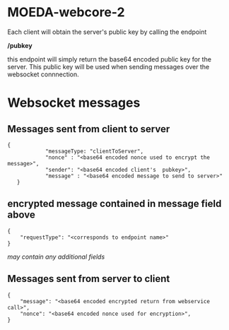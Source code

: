 # MOEDA-webcore-2

Each client will obtain the server's public key by calling the endpoint

**/pubkey**

this endpoint will simply return the base64 encoded public key for the server.  This public key will be used
when sending messages over the websocket connnection.


# Websocket messages
## Messages sent from client to server
	
	{
                "messageType: "clientToServer",
                "nonce" : "<base64 encoded nonce used to encrypt the message>",
                "sender": "<base64 encoded client's  pubkey>",
                "message" : "<base64 encoded message to send to server>"
       }

## encrypted message contained in message field above
	{
		"requestType": "<corresponds to endpoint name>"
	}     

*may contain any additional fields*


## Messages sent from server to client
	{
		"message": "<base64 encoded encrypted return from webservice call>",
		"nonce": "<base64 encoded nonce used for encryption>",
	}
